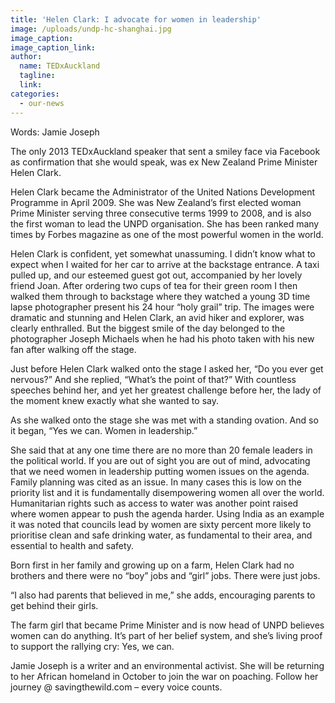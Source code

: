 ```yaml
---
title: 'Helen Clark: I advocate for women in leadership'
image: /uploads/undp-hc-shanghai.jpg
image_caption:
image_caption_link:
author:
  name: TEDxAuckland
  tagline:
  link:
categories:
  - our-news
---
```


Words: Jamie Joseph

The only 2013 TEDxAuckland speaker that sent a smiley face via Facebook as confirmation that she would speak, was ex New Zealand Prime Minister Helen Clark.

Helen Clark became the Administrator of the United Nations Development Programme in April 2009. She was New Zealand’s first elected woman Prime Minister serving three consecutive terms 1999 to 2008, and is also the first woman to lead the UNPD organisation. She has been ranked many times by Forbes magazine as one of the most powerful women in the world.

Helen Clark is confident, yet somewhat unassuming. I didn’t know what to expect when I waited for her car to arrive at the backstage entrance. A taxi pulled up, and our esteemed guest got out, accompanied by her lovely friend Joan. After ordering two cups of tea for their green room I then walked them through to backstage where they watched a young 3D time lapse photographer present his 24 hour “holy grail” trip. The images were dramatic and stunning and Helen Clark, an avid hiker and explorer, was clearly enthralled. But the biggest smile of the day belonged to the photographer Joseph Michaels when he had his photo taken with his new fan after walking off the stage.

Just before Helen Clark walked onto the stage I asked her, “Do you ever get nervous?” And she replied, “What’s the point of that?” With countless speeches behind her, and yet her greatest challenge before her, the lady of the moment knew exactly what she wanted to say.

As she walked onto the stage she was met with a standing ovation. And so it began, “Yes we can. Women in leadership.”

She said that at any one time there are no more than 20 female leaders in the political world. If you are out of sight you are out of mind, advocating that we need women in leadership putting women issues on the agenda. Family planning was cited as an issue. In many cases this is low on the priority list and it is fundamentally disempowering women all over the world. Humanitarian rights such as access to water was another point raised where women appear to push the agenda harder. Using India as an example it was noted that councils lead by women are sixty percent more likely to prioritise clean and safe drinking water, as fundamental to their area, and essential to health and safety.

Born first in her family and growing up on a farm, Helen Clark had no brothers and there were no “boy” jobs and “girl” jobs. There were just jobs.

“I also had parents that believed in me,” she adds, encouraging parents to get behind their girls.

The farm girl that became Prime Minister and is now head of UNPD believes women can do anything. It’s part of her belief system, and she’s living proof to support the rallying cry: Yes, we can.

Jamie Joseph is a writer and an environmental activist. She will be returning to her African homeland in October to join the war on poaching. Follow her journey @ savingthewild.com – every voice counts.